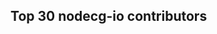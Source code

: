 <style>
    a.contributorlink:hover {
        text-decoration-style: solid;
        text-decoration-line: underline;
        text-decoration-color: white;
    }
</style>

<script type="text/javascript">
    const REPOS = [
        'codeoverflow-org/nodecg-io',
        'codeoverflow-org/nodecg-io-docs'
    ];
    const BLACKLIST = [
        'dependabot[bot]'
    ];
    (async () => {
        // name -> { avatar?,  html_url, contributions }
        const contributors = {}
        for (const repo of REPOS) {
            const response = await fetch(`https://api.github.com/repos/${repo}/contributors`);
            const data = await response.json();
            data.forEach(entry => {
                if (!BLACKLIST.includes(entry.login)) {
                    if (!(entry.login in contributors)) {
                        console.log(typeof entry.login)
                        contributors[entry.login] = {
                            avatar_url: entry.avatar_url,
                            html_url: entry.html_url,
                            contributions: 0
                        }
                    }
                contributors[entry.login].contributions += entry.contributions
                }
            })
        }
        const sorted = Object.keys(contributors).sort((n1, n2) => {
            const result = contributors[n2].contributions - contributors[n1].contributions;
            // If the contributions are equal we sort by name
            return result == 0 ? n1.toLowerCase() < n2.toLowerCase() : result
        });
        let idx = 1
        console.log(contributors)
        console.log(Object.keys(contributors))
        for (const name of sorted) {
            const div = document.createElement('div')
            div.style = `grid-column: 1; grid-row: ${idx}; display: inline-block; padding-bottom: 10px`
            if ('avatar_url' in contributors[name]) {
                div.innerHTML = `
                  <img src="${contributors[name].avatar_url}" width="64" height="64" style="float: left; margin-top: 0">
                  <div style="float:left; margin-top: 0">
                    <span style="font-size: 16pt; font-weight: bold; margin-left: 1em; color: white;">
                      <a style="color: white;" class="contributorlink" href="${contributors[name].html_url}">${name}</a>
                    </span><br>
                    <span style="font-size: 12pt; margin-left: 1em; color: white;">
                      <a style="color: white;" class="contributorlink" href="https://github.com/codeoverflow-org/nodecg-io/commits?author=${name}">${contributors[name].contributions} contributions</a>
                    </span>
                  </div>
                `
            } else {
                div.innerHTML = `
                  <span style="font-size: 16pt; font-weight: bold; margin-left: 1em; color: white;">${name}</span><br>
                  <span style="font-size: 12pt; margin-left: 1em; color: white;">${contributors[name].contributions} contributions</span>
                `
            }
            document.getElementById('contributorview').appendChild(div)
            idx += 1
        }
    })()
</script>

## Top 30 nodecg-io contributors

<div id="contributorview" style="display: grid">

</div>
